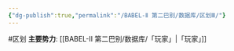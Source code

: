 ```yaml
---
{"dg-publish":true,"permalink":"/BABEL-Ⅱ 第二巴别/数据库/区划Ⅲ/"}
---
```


#区划 
**主要势力**: [[BABEL-Ⅱ 第二巴别/数据库/「玩家」\|「玩家」]]